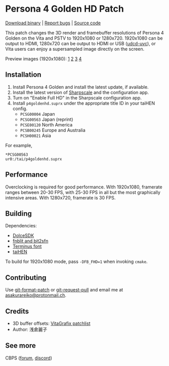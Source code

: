 # Persona 4 Golden HD Patch

[Download binary](https://forum.devchroma.nl/index.php/topic,193.0.html) | [Report bugs](https://github.com/cuevavirus/hdpatch/issues) | [Source code](https://git.shotatoshounenwachigau.moe/vita/p4goldenhd/)

This patch changes the 3D render and framebuffer resolutions of Persona 4 Golden on the Vita and PSTV to 1920x1080 or 1280x720. 1920x1080 can be output to HDMI, 1280x720 can be output to HDMI or USB ([udcd-uvc](https://github.com/xerpi/vita-udcd-uvc)), or Vita users can enjoy a supersampled image directly on the screen.

Preview images (1920x1080): [1](https://git.shotatoshounenwachigau.moe/vita/p4goldenhd/plain/preview1.png?h=assets) [2](https://git.shotatoshounenwachigau.moe/vita/p4goldenhd/plain/preview2.png?h=assets) [3](https://git.shotatoshounenwachigau.moe/vita/p4goldenhd/plain/preview3.png?h=assets) [4](https://git.shotatoshounenwachigau.moe/vita/p4goldenhd/plain/preview4.png?h=assets)

## Installation

1. Install Persona 4 Golden and install the latest update, if available.
2. Install the latest version of [Sharpscale](https://forum.devchroma.nl/index.php/topic,112.0.html) and the configuration app.
3. Turn on "Enable Full HD" in the Sharpscale configuration app.
4. Install `p4goldenhd.suprx` under the appropriate title ID in your taiHEN config.
    - `PCSG00004` Japan
    - `PCSG00563` Japan (reprint)
    - `PCSE00120` North America
    - `PCSB00245` Europe and Australia
    - `PCSH00021` Asia

For example,

```
*PCSG00563
ur0:/tai/p4goldenhd.suprx
```

## Performance

Overclocking is required for good performance. With 1920x1080, framerate ranges between 20-30 FPS, with 25-30 FPS in all but the most graphically intensive areas. With 1280x720, framerate is 30 FPS.

## Building

Dependencies:

- [DolceSDK](https://forum.devchroma.nl/index.php/topic,129.0.html)
- [fnblit and bit2sfn](https://git.shotatoshounenwachigau.moe/vita/fnblit)
- [Terminus font](http://terminus-font.sourceforge.net)
- [taiHEN](https://git.shotatoshounenwachigau.moe/vita/taihen)

To build for 1920x1080 mode, pass `-DFB_FHD=1` when invoking `cmake`.

## Contributing

Use [git-format-patch](https://www.git-scm.com/docs/git-format-patch) or [git-request-pull](https://www.git-scm.com/docs/git-request-pull) and email me at <asakurareiko@protonmail.ch>.

## Credits

- 3D buffer offsets: [VitaGrafix patchlist](https://github.com/Electry/VitaGrafixPatchlist)
- Author: 浅倉麗子

## See more

CBPS ([forum](https://forum.devchroma.nl/index.php), [discord](https://discordapp.com/invite/2ccAkg3))
